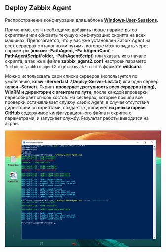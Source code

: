 ## Deploy Zabbix Agent

Распространение конфигурации для шаблона **[Windows-User-Sessions](https://github.com/Lifailon/Windows-User-Sessions)**.

Применимо, если необходимо добавить новые параметры со скриптами или обновить текущую конфигурацию скрипта на всех машинах. Преполагается, что у вас уже установлен Zabbix Agent на всех серверах с эталонными путями, которые можно задать через параметры (**ключи: -PathAgent, -PathAgentConf, -PathAgentScriptFolder, -PathAgentScript**) или указать их в начале скрипта, а так же в файле **zabbix_agent2.conf** настроен параметр `Include=.\zabbix_agent2.d\plugins.d\*.conf` в формате **wildcard**.

Можно использовать свои списки серверов (используется по умолчанию, **ключ -ServerList .\Deploy-Server-List.txt**) или одни сервер (**ключ -Server**). Скрипт **проверяет доступность всех серверов (ping), WinRM и директории с агентом по пути**, после каждой впроверки пересобирает список хостов. На серверах, которые прошли все проверки останавливает службу Zabbix Agent, в случае отсутствия директорий со скриптами, создает их, копирует **из репозиторизя GitHub** содержимое кинфигурационного файла и скрипта с параметрами, и запускает службу. Результат работы выводится на экран.

![Image alt](https://github.com/Lifailon/Deploy-Zabbix-Agent/blob/rsa/Example.jpg)
